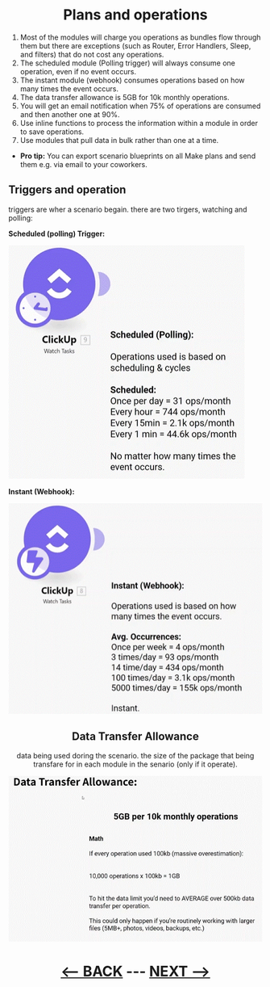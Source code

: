 <div align="center">

# Plans and operations 
</div>


1. Most of the modules will charge you operations as bundles flow through them but there are exceptions (such as Router, Error Handlers, Sleep, and filters) that do not cost any operations.
2. The scheduled module (Polling trigger) will always consume one operation, even if no event occurs.
3. The instant module (webhook) consumes operations based on how many times the event occurs.
4. The data transfer allowance is 5GB for 10k monthly operations.
5. You will get an email notification when 75% of operations are consumed and then another one at 90%.
6. Use inline functions to process the information within a module in order to save operations.
7. Use modules that pull data in bulk rather than one at a time.

* __Pro tip:__ You can export scenario blueprints on all Make plans and send them e.g. via email to your coworkers.

## Triggers and operation

triggers are wher a scenario begain. there are two tirgers, watching and polling:

__Scheduled (polling) Trigger:__

![Polling](pic/pullingoperation.gif)

__Instant (Webhook):__

![Webhook](pic/watchoperation.gif)

<div align="center">

## Data Transfer Allowance

data being used doring the scenario. the size of the package that being transfare for in each module in the senario (only if it operate).

![Data Transfer Count](pic/data_transfer.gif)

# [<-- BACK](troubleshooting.md) --- [NEXT -->]()
</div>
